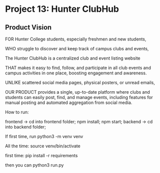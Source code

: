 # Project 13: Hunter ClubHub

## Product Vision

FOR Hunter College students, especially freshmen and new students,

WHO struggle to discover and keep track of campus clubs and events, 

The Hunter ClubHub is a centralized club and event listing website

THAT makes it easy to find, follow, and participate in all club events and campus activities in one place, boosting engagement and awareness.

UNLIKE scattered social media pages, physical posters, or unread emails,

OUR PRODUCT provides a single, up-to-date platform where clubs and students can easily post, find, and manage events, including features for manual posting and automated aggregation from social media.

How to run:

frontend -> cd into frontend folder; npm install; npm start; 
backend -> cd into backend folder;

If first time, run python3 -m venv venv

All the time:
source venv/bin/activate

first time: pip install -r requirements

then you can python3 run.py
